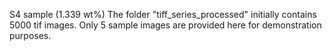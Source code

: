S4 sample (1.339 wt%)
The folder "tiff_series_processed" initially contains 5000 tif images. Only 5 sample images are provided here for demonstration purposes.
